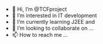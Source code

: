 - 👋 Hi, I’m @TCFproject
- 👀 I’m interested in IT development
- 🌱 I’m currently learning J2EE and 
- 💞️ I’m looking to collaborate on ...
- 📫 How to reach me ...

<!---
TCFproject/TCFproject is a ✨ special ✨ repository because its `README.md` (this file) appears on your GitHub profile.
You can click the Preview link to take a look at your changes.
--->
